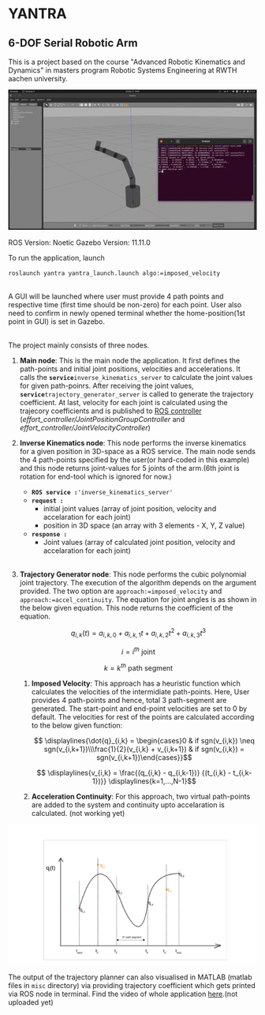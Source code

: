 # YANTRA
## 6-DOF Serial Robotic Arm


This is a project based on the course "Advanced Robotic Kinematics and Dynamics" in masters program Robotic Systems Engineering at RWTH aachen university. 

![Movement GIF](https://github.com/vishwas393/yantra/blob/controller_switching/misc/movement.gif?raw=true "movement_gif")


ROS Version: Noetic
Gazebo Version: 11.11.0

To run the application, launch
```sh
roslaunch yantra yantra_launch.launch algo:=imposed_velocity
```
</br>
A GUI will be launched where user must provide 4 path points and respective time (first time should be non-zero) for each point. User also need to confirm in newly opened terminal whether the home-position(1st point in GUI) is set in Gazebo.
</br></br>

The project mainly consists of three nodes.
1. **Main node**: This is the main node the application. It first defines the path-points and initial joint positions, velocities and accelerations. It calls the **`service`**`inverse_kinematics_server` to calculate the joint values for given path-poinrs. After receiving the joint values, **`service`**`trajectory_generator_server` is called to generate the trajectory coefficient. At last, velocity for each joint is calculated using the trajecory coefficients and is published to [ROS controller] (*effort_controller/JointPositionGroupController* and *effort_controller/JointVelocityController*) <br/>

2. **Inverse Kinematics node**: This node performs the inverse kinematics for a given position in 3D-space as a ROS service. The main node sends the 4 path-points specified by the user(or hard-coded in this example) and this node returns joint-values for 5 joints of the arm.(6th joint is rotation for end-tool which is ignored for now.)
    - **`ROS service :`**`'inverse_kinematics_server'`
    - **`request :`**
        *   initial joint values (array of joint position, velocity and accelaration for each joint)
        *   position in 3D space (an array with 3 elements - X, Y, Z value)
    - **`response : `**
        *   Joint values (array of calculated joint position, velocity and accelaration for each joint)
	<br/>

3. **Trajectory Generator node**: This node performs the cubic polynomial joint trajectory. The execution of the algorithm depends on the argument provided. The two option are `approach:=imposed_velocity` and `approach:=accel_continuity`. The equation for joint angles is as shown in the below given equation. This node returns the coefficient of the equation.  <br/>
      ```math
      q_{i,k}(t) = a_{i,k,0} + a_{i,k,1}t + a_{i,k,2}t^{2} + a_{i,k,3}t^{3}
      ```
      ```math
      	i = i^{th} \text{ joint}
      ```
      ```math
      	k = k^{th} \text{ path segment}
      ```
       
	1. **Imposed Velocity**: This approach has a heuristic function which calculates the velocities of the intermidiate path-points. Here, User provides 4 path-points and hence, total 3 path-segment are generated. The start-point and end-point velocities are set to 0 by default. The velocities for rest of the points are calculated according to the below given function:
        ```math
            \displaylines{\dot{q}_{i,k} = \begin{cases}0 & if sgn(v_{i,k}) \neq sgn(v_{i,k+1})\\\frac{1}{2}(v_{i,k} + v_{i,k+1}) & if sgn(v_{i,k}) = sgn(v_{i,k+1})\end{cases}}
	    ```
	    ```math
        
		\displaylines{v_{i,k} = \frac{(q_{i,k} - q_{i,k-1})} {(t_{i,k} - t_{i,k-1})}}
		\displaylines{k=1,...,N-1}
        ```
	

	2. **Acceleration Continuity**: For this approach, two virtual path-points are added to the system and continuity upto accelaration is calculated. (not working yet)
	
![Traj Eq](https://github.com/vishwas393/yantra/blob/controller_switching/misc/trajectory_image.png?raw=true "trajectory_equation")

The output of the trajectory planner can also visualised in MATLAB (matlab files in `misc` directory) via providing trajectory coefficient which gets printed via ROS node in terminal. Find the video of whole application [here].(not uploaded yet) 


[ROS controller]: http://wiki.ros.org/ros_control#Controllers
[here]: www.youtube.com

